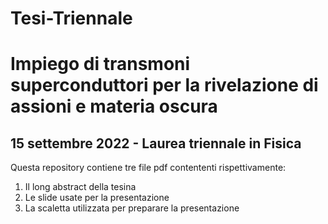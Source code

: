 # Tesi-Triennale
# Impiego di transmoni superconduttori per la rivelazione di assioni e materia oscura
## 15 settembre 2022 - Laurea triennale in Fisica 
Questa repository contiene tre file pdf contententi rispettivamente:

1. Il long abstract della tesina
2. Le slide usate per la presentazione
3. La scaletta utilizzata per preparare la presentazione

